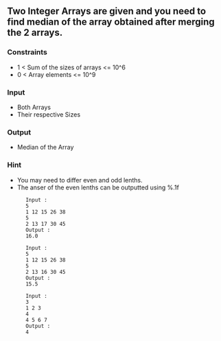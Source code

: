 ## Two Integer Arrays are given and you need to find median of the array obtained after merging the 2 arrays.

### Constraints
-  1 < Sum of the sizes of arrays <= 10^6
-  0 < Array elements <= 10^9 

### Input
- Both Arrays
- Their respective Sizes

### Output
- Median of the Array

### Hint
- You may need to differ even and odd lenths.
- The anser of the even lenths can be outputted using %.1f

```
      Input : 
      5
      1 12 15 26 38
      5
      2 13 17 30 45
      Output :
      16.0
      
      Input : 
      5
      1 12 15 26 38
      5
      2 13 16 30 45
      Output :
      15.5
      
      Input :
      3
      1 2 3
      4
      4 5 6 7
      Output :
      4

```
